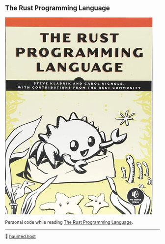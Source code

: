 ## The Rust Programming Language

[![Book Cover](cover.jpg)](https://doc.rust-lang.org/book/)

Personal code while reading [The Rust Programming Language](https://doc.rust-lang.org/book).

---
👻 [haunted.host](https://www.haunted.host)

